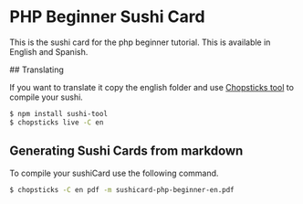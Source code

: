 # PHP Beginner Sushi Card

This is the sushi card for the php beginner tutorial. This is available in English and Spanish.

## Translating

If you want to translate it copy the english folder and use [Chopsticks tool](http://github.com/diegogd/sushi-tool) to compile your sushi.

```bash
$ npm install sushi-tool
$ chopsticks live -C en
```

## Generating Sushi Cards from markdown

To compile your sushiCard use the following command.

```bash
$ chopsticks -C en pdf -m sushicard-php-beginner-en.pdf
```
